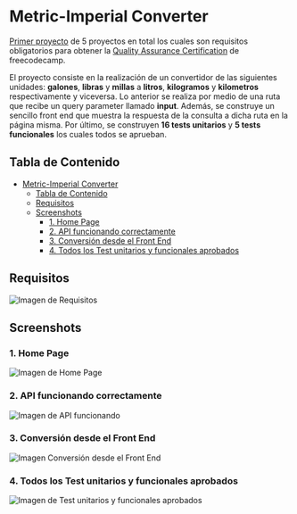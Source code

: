 # Metric-Imperial Converter

[Primer proyecto](https://www.freecodecamp.org/learn/quality-assurance/quality-assurance-projects/metric-imperial-converter) de 5 proyectos en total los cuales son requisitos obligatorios para obtener la [Quality Assurance Certification](https://www.freecodecamp.org/learn/quality-assurance/#quality-assurance-projects) de freecodecamp.

El proyecto consiste en la realización de un convertidor de las siguientes unidades: **galones**, **libras** y **millas** a **litros**, **kilogramos** y **kilometros** respectivamente y viceversa. Lo anterior se realiza por medio de una ruta que recibe un query parameter llamado **input**. Además, se construye un sencillo front end que muestra la respuesta de la consulta a dicha ruta en la página misma. Por último, se construyen **16 tests unitarios** y **5 tests funcionales** los cuales todos se aprueban.

## Tabla de Contenido

- [Metric-Imperial Converter](#metric-imperial-converter)
  - [Tabla de Contenido](#tabla-de-contenido)
  - [Requisitos](#requisitos)
  - [Screenshots](#screenshots)
    - [1. Home Page](#1-home-page)
    - [2. API funcionando correctamente](#2-api-funcionando-correctamente)
    - [3. Conversión desde el Front End](#3-conversión-desde-el-front-end)
    - [4. Todos los Test unitarios y funcionales aprobados](#4-todos-los-test-unitarios-y-funcionales-aprobados)

## Requisitos

![Imagen de Requisitos](./screenshots/requisitos.webp)

## Screenshots

### 1. Home Page

![Imagen de Home Page](./screenshots/home.webp)

### 2. API funcionando correctamente

![Imagen de API funcionando](./screenshots/api.png)

### 3. Conversión desde el Front End

![Imagen Conversión desde el Front End](./screenshots/conversion_front_end.webp)

### 4. Todos los Test unitarios y funcionales aprobados

![Imagen de Test unitarios y funcionales aprobados](./screenshots/tests_aprobados.jpg)
